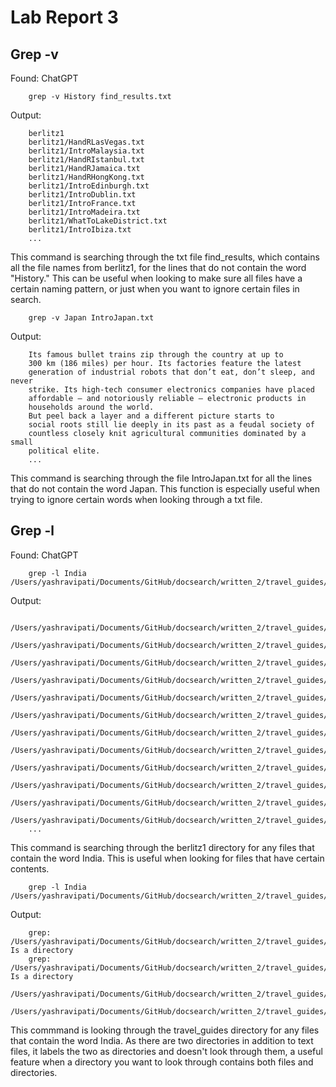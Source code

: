 # Lab Report 3

## Grep -v

Found: ChatGPT

        grep -v History find_results.txt 

Output:

        berlitz1
        berlitz1/HandRLasVegas.txt
        berlitz1/IntroMalaysia.txt
        berlitz1/HandRIstanbul.txt
        berlitz1/HandRJamaica.txt
        berlitz1/HandRHongKong.txt
        berlitz1/IntroEdinburgh.txt
        berlitz1/IntroDublin.txt
        berlitz1/IntroFrance.txt
        berlitz1/IntroMadeira.txt
        berlitz1/WhatToLakeDistrict.txt
        berlitz1/IntroIbiza.txt
        ...

This command is searching through the txt file find_results, which contains all the file names from berlitz1, for the lines that do not contain the word "History." This can be useful when looking to make sure all files have a certain naming pattern, or just when you want to ignore certain files in search.

        grep -v Japan IntroJapan.txt
        
Output:

        Its famous bullet trains zip through the country at up to
        300 km (186 miles) per hour. Its factories feature the latest
        generation of industrial robots that don’t eat, don’t sleep, and never
        strike. Its high-tech consumer electronics companies have placed
        affordable — and notoriously reliable — electronic products in
        households around the world.
        But peel back a layer and a different picture starts to
        social roots still lie deeply in its past as a feudal society of
        countless closely knit agricultural communities dominated by a small
        political elite.
        ...
        
This command is searching through the file IntroJapan.txt for all the lines that do not contain the word Japan. This function is especially useful when trying to ignore certain words when looking through a txt file.

## Grep -l

Found: ChatGPT

        grep -l India /Users/yashravipati/Documents/GitHub/docsearch/written_2/travel_guides/berlitz1/*
        
Output:

        /Users/yashravipati/Documents/GitHub/docsearch/written_2/travel_guides/berlitz1/HandRIsrael.txt
        /Users/yashravipati/Documents/GitHub/docsearch/written_2/travel_guides/berlitz1/HistoryEgypt.txt
        /Users/yashravipati/Documents/GitHub/docsearch/written_2/travel_guides/berlitz1/HistoryFWI.txt
        /Users/yashravipati/Documents/GitHub/docsearch/written_2/travel_guides/berlitz1/HistoryFrance.txt
        /Users/yashravipati/Documents/GitHub/docsearch/written_2/travel_guides/berlitz1/HistoryGreek.txt
        /Users/yashravipati/Documents/GitHub/docsearch/written_2/travel_guides/berlitz1/HistoryHongKong.txt
        /Users/yashravipati/Documents/GitHub/docsearch/written_2/travel_guides/berlitz1/HistoryIndia.txt
        /Users/yashravipati/Documents/GitHub/docsearch/written_2/travel_guides/berlitz1/HistoryIstanbul.txt
        /Users/yashravipati/Documents/GitHub/docsearch/written_2/travel_guides/berlitz1/HistoryLasVegas.txt
        /Users/yashravipati/Documents/GitHub/docsearch/written_2/travel_guides/berlitz1/HistoryMalaysia.txt
        /Users/yashravipati/Documents/GitHub/docsearch/written_2/travel_guides/berlitz1/IntroFWI.txt
        /Users/yashravipati/Documents/GitHub/docsearch/written_2/travel_guides/berlitz1/IntroIndia.txt
        ...
        
This command is searching through the berlitz1 directory for any files that contain the word India. This is useful when looking for files that have certain contents.

        grep -l India /Users/yashravipati/Documents/GitHub/docsearch/written_2/travel_guides/*  
     
Output:

        grep: /Users/yashravipati/Documents/GitHub/docsearch/written_2/travel_guides/berlitz1: Is a directory
        grep: /Users/yashravipati/Documents/GitHub/docsearch/written_2/travel_guides/berlitz2: Is a directory
        /Users/yashravipati/Documents/GitHub/docsearch/written_2/travel_guides/files_results
        /Users/yashravipati/Documents/GitHub/docsearch/written_2/travel_guides/find_results.txt
        
This commmand is looking through the travel_guides directory for any files that contain the word India. As there are two directories in addition to text files, it labels the two as directories and doesn't look through them, a useful feature when a directory you want to look through contains both files and directories.




